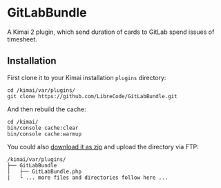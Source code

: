 # GitLabBundle

A Kimai 2 plugin, which send duration of cards to GitLab spend issues of timesheet.

## Installation

First clone it to your Kimai installation `plugins` directory:
```
cd /kimai/var/plugins/
git clone https://github.com/LibreCode/GitLabBundle.git
```

And then rebuild the cache: 
```
cd /kimai/
bin/console cache:clear
bin/console cache:warmup
```

You could also [download it as zip](https://github.com/LibreCode/GitLabBundle/archive/master.zip) and upload the directory via FTP:

```
/kimai/var/plugins/
├── GitLabBundle
│   ├── GitLabBundle.php
|   └ ... more files and directories follow here ... 
```
